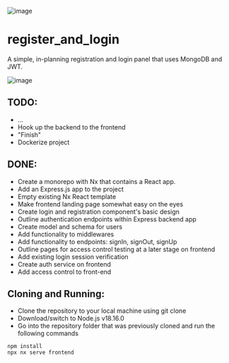![image](https://github.com/iridant/register_and_login/assets/10984744/64143a8d-9a33-4518-a05c-6fead378c106)

# register_and_login
A simple, in-planning registration and login panel that uses MongoDB and JWT.

![image](https://github.com/iridant/register_and_login/assets/10984744/456376ce-c2df-44c3-955f-c83de5ef0e18)

## TODO:
- ...
- Hook up the backend to the frontend
- "Finish"
- Dockerize project

## DONE:
- Create a monorepo with Nx that contains a React app.
- Add an Express.js app to the project
- Empty existing Nx React template
- Make frontend landing page somewhat easy on the eyes
- Create login and registration component's basic design
- Outline authentication endpoints within Express backend app
- Create model and schema for users
- Add functionality to middlewares
- Add functionality to endpoints: signIn, signOut, signUp
- Outline pages for access control testing at a later stage on frontend
- Add existing login session verification
- Create auth service on frontend
- Add access control to front-end

## Cloning and Running:

- Clone the repository to your local machine using git clone
- Download/switch to Node.js v18.16.0
- Go into the repository folder that was previously cloned and run the following commands

 ```
 npm install
 npx nx serve frontend
 ```
